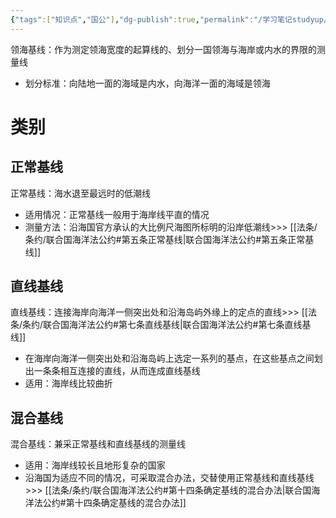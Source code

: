 ```yaml
---
{"tags":["知识点","国公"],"dg-publish":true,"permalink":"/学习笔记studyup/国际公法/领海基线/","dgPassFrontmatter":true,"created":"2024-11-08T19:15:40.840+08:00","updated":"2024-11-08T19:21:23.705+08:00"}
---
```


领海基线：作为测定领海宽度的起算线的、划分一国领海与海岸或内水的界限的测量线
- 划分标准：向陆地一面的海域是内水，向海洋一面的海域是领海
# 类别
## 正常基线
正常基线：海水退至最远时的低潮线
- 适用情况：正常基线一般用于海岸线平直的情况
- 测量方法：沿海国官方承认的大比例尺海图所标明的沿岸低潮线>>> [[法条/条约/联合国海洋法公约#第五条正常基线\|联合国海洋法公约#第五条正常基线]] 
## 直线基线
直线基线：连接海岸向海洋一侧突出处和沿海岛屿外缘上的定点的直线>>> [[法条/条约/联合国海洋法公约#第七条直线基线\|联合国海洋法公约#第七条直线基线]]
- 在海岸向海洋一侧突出处和沿海岛屿上选定一系列的基点，在这些基点之间划出一条条相互连接的直线，从而连成直线基线
- 适用：海岸线比较曲折
## 混合基线
混合基线：兼采正常基线和直线基线的测量线
- 适用：海岸线较长且地形复杂的国家
- 沿海国为适应不同的情况，可采取混合办法，交替使用正常基线和直线基线>>> [[法条/条约/联合国海洋法公约#第十四条确定基线的混合办法\|联合国海洋法公约#第十四条确定基线的混合办法]]